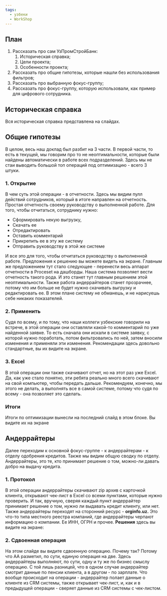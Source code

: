 ```yaml
---
tags:
  - узбеки
  - WorkShop
---
```

## План
1. Рассказать про сам УзПромСтройБанк:
	1. Историческая справка;
	2. Цели проекта;
	3. Особенности проекта;
2. Рассказать про общие гипотезы, которые нашли без использования фильтров;
3. Рассказать про выбранную фокус-группу;
4. Рассказать про фокус-группу, которую использовали, как пример для цифрового сотрудника.

## Историческая справка
Вся историческая справка представлена на слайдах.

## Общие гипотезы
В целом, весь наш доклад был разбит на 3 части. В первой части, то есть в текущей, мы говорим про то не неоптимальности, которые были найдены автоматически в работе всех подразделений. 
Здесь мы не стаи выводить большой топ операций под оптимизацию - всего 3 штуки.

### 1. Открытие 
В чем суть этой операции - в отчетности. Здесь мы видим пулл действий сотрудников, который в итоге направлен на отчетность. Простая отчетность своему руководству о выполненной работе. Для того, чтобы отчитаться, сотруднику нужно:
- Сформировать некую выгрузку,
- Скачать ее
- Отредактировать 
- Оставить комментарий
- Прикрепить ее в эту же систему
- Отправить руководству в этой же системе

И все это для того, чтобы отчитаться руководству о выполненной работе.
Предложения к решению вы можете видеть на экране. Главным же предложением тут стало следующее - перенести весь аппарат отчетности в Proceset на дашборды.
Наша система позволяет вести отчетность такого рода. И это станет тут главным решением этой неоптимальности. Также работа андеррайтеров станет прозрачнее, потому что им больше не будет нужно скачивать выгрузку и редактировать ее. 
В этом плане систему не обманешь, и не нарисуешь себе никаких показателей.

### 2. Применить
Судя по всему, и по тому, что наши коллеги узбекские говорили на встрече, в этой операции они оставляли какой-то комментарий по уже найденной заявке. То есть сначала они искали в системе заявку, с которой нужно поработать, потом фильтровались по ней, затем вносили изменения и применяли эти изменения. 
Рекомендации здесь довольно стандартные, вы их видите на экране.

### 3. Excel
В этой операции они также скачивают отчет, но на этот раз уже Excel. Да, как уже стало понятно, эти ребята реально много всего скачивают на свой компьютер, чтобы передать дальше.
Рекомендуем, конечно, мы этого не делать, а выполнять все в самой системе, потому что судя по всему - она позволяет это сделать.

### Итоги
Итоги по оптимизации вынесли на последний слайд в этом блоке. Вы видите их на экране

## Андеррайтеры
Далее переходим к основной фокус-группе - к андеррайтерам - к отделу одобрения кредитов.
Также мы видим общую сводку по отделу.
Андеррайтеры, это те, кто принимает решение о том, можно-ли давать добро на выдачу кредита.

### 1. Протокол
В этой операции андеррайтеры скачивают zip архив с карточкой клиента, открывают чек-лист в Excel со всеми пунктами, которые нужно проверить. И так, вручную, сверяя каждый пункт андеррайтер принимает решение о том, нужно ли выдавать кредит клиенту, или нет.
Также андеррайтеры переходят на сторонний ресурс - **orginfo.uz.** Это что-то типа местного реестра компаний, где андеррайтеры черпают информацию о компании. Ее ИНН, ОГРН и прочее.
**Решения** здесь вы видите на экране:

### 2. Сдвоенная операция
На этом слайде вы видите сдвоенную операцию. Почему так? Потому что АА разметил, по сути, единую операция на две. Здесь андеррайтеры выполняют, по сути, одну и ту же по бизнес смыслу операцию. С той лишь разницей, что в одном случае андеррайтер смотрит данные по пенсии клиента, а в другом - по зарплате.
Что вообще происходит на операции - андеррайтер полает данные о клиенте из CRM системы, также открывает чек-лист, и, как и в предыдущей операции - сверяет данные из CRM системы с чек-листом.

